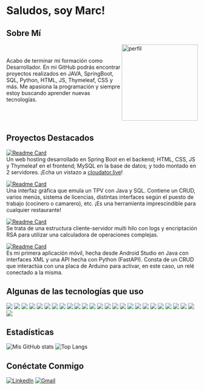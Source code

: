 # Saludos, soy Marc!

## Sobre Mí
<img src="https://i.postimg.cc/mrFpPbwr/perfil.jpg" alt="perfil" align="right" width="200">
<br/><br/>
Acabo de terminar mi formación como Desarrollador. En mi GitHub podrás encontrar proyectos realizados en JAVA, SpringBoot, SQL, Python, HTML, JS, Thymeleaf, CSS y más. Me apasiona la programación y siempre estoy buscando aprender nuevas tecnologías.
<br/><br/>
<br/><br/>

## Proyectos Destacados

[![Readme Card](https://github-readme-stats.vercel.app/api/pin/?username=BakerIsCoding&repo=cloudator&theme=react)](https://github.com/BakerIsCoding/cloudator) <br/>
Un web hosting desarrollado en Spring Boot en el backend; HTML, CSS, JS y Thymeleaf en el frontend; MySQL en la base de datos; y todo montado en 2 servidores. ¡Echa un vistazo a [cloudator.live](https://cloudator.live)!

[![Readme Card](https://github-readme-stats.vercel.app/api/pin/?username=BakerIsCoding&repo=interfaz-restaurante&theme=react)](https://github.com/BakerIsCoding/interfaz-restaurante) <br/>
Una interfaz gráfica que emula un TPV con Java y SQL. Contiene un CRUD, varios menús, sistema de licencias, distintas interfaces según el puesto de trabajo (cocinero o camarero), etc. ¡Es una herramienta imprescindible para cualquier restaurante!

[![Readme Card](https://github-readme-stats.vercel.app/api/pin/?username=Cramcat639&repo=Server-Calculator&theme=react)](https://github.com/Cramcat639/Server-Calculator) <br/>
Se trata de una estructura cliente-servidor multi hilo con logs y encriptación RSA para utilizar una calculadora de operaciones complejas.

[![Readme Card](https://github-readme-stats.vercel.app/api/pin/?username=Cramcat639&repo=Android-CRUD&theme=react)](https://github.com/Cramcat639/Android-CRUD) <br/>
Es mi primera aplicación móvil, hecha desde Android Studio en Java con interfaces XML y una API hecha con Python (FastAPI). Consta de un CRUD que interactúa con una placa de Arduino para activar, en este caso, un relé conectado a la misma.

## Algunas de las tecnologías que uso
<img src="https://img.shields.io/badge/MySQL-005C84?style=for-the-badge&logo=mysql&logoColor=white" /> <img src="https://img.shields.io/badge/MongoDB-4EA94B?style=for-the-badge&logo=mongodb&logoColor=white" /> 
<img src="https://img.shields.io/badge/VirtualBox-21416b?style=for-the-badge&logo=VirtualBox&logoColor=white" /> 
<img src="https://img.shields.io/badge/Android_Studio-3DDC84?style=for-the-badge&logo=android-studio&logoColor=white" /> 
<img src="https://img.shields.io/badge/apache%20netbeans-1B6AC6?style=for-the-badge&logo=apache%20netbeans%20IDE&logoColor=white" /> 
<img src="https://img.shields.io/badge/PyCharm-000000.svg?&style=for-the-badge&logo=PyCharm&logoColor=white" /> 
<img src="https://img.shields.io/badge/VSCode-0078D4?style=for-the-badge&logo=visual%20studio%20code&logoColor=white" /> 
<img src="https://img.shields.io/badge/Arduino_IDE-00979D?style=for-the-badge&logo=arduino&logoColor=white" /> 
<img src="https://img.shields.io/badge/CSS3-1572B6?style=for-the-badge&logo=css3&logoColor=white" /> 
<img src="https://img.shields.io/badge/HTML5-E34F26?style=for-the-badge&logo=html5&logoColor=white" /> 
<img src="https://img.shields.io/badge/JavaScript-323330?style=for-the-badge&logo=javascript&logoColor=F7DF1E" /> 
<img src="https://img.shields.io/badge/PHP-777BB4?style=for-the-badge&logo=php&logoColor=white" /> 
<img src="https://img.shields.io/badge/Python-FFD43B?style=for-the-badge&logo=python&logoColor=blue" /> 
<img src="https://img.shields.io/badge/Trello-0052CC?style=for-the-badge&logo=trello&logoColor=white" /> 
<img src="https://img.shields.io/badge/Android-3DDC84?style=for-the-badge&logo=android&logoColor=white" /> 
<img src="https://img.shields.io/badge/manjaro-35BF5C?style=for-the-badge&logo=manjaro&logoColor=white" />
<img src="https://img.shields.io/badge/ChatGPT-74aa9c?style=for-the-badge&logo=openai&logoColor=white" /> 
<img src="https://img.shields.io/badge/Oracle-F80000?style=for-the-badge&logo=oracle&logoColor=black" /> 
<img src="https://img.shields.io/badge/Cloudflare-F38020?style=for-the-badge&logo=Cloudflare&logoColor=white" /> 
<img src="https://img.shields.io/badge/Bootstrap-563D7C?style=for-the-badge&logo=bootstrap&logoColor=white" /> 
<img src="https://img.shields.io/badge/Docker-2CA5E0?style=for-the-badge&logo=docker&logoColor=white" /> 
<img src="https://img.shields.io/badge/fastapi-109989?style=for-the-badge&logo=FASTAPI&logoColor=white" /> 
<img src="https://img.shields.io/badge/jQuery-0769AD?style=for-the-badge&logo=jquery&logoColor=white" /> 
<img src="https://img.shields.io/badge/Junit5-25A162?style=for-the-badge&logo=junit5&logoColor=white" /> 
<img src="https://img.shields.io/badge/Spring_Boot-F2F4F9?style=for-the-badge&logo=spring-boot" /> 
<img src="https://img.shields.io/badge/Xampp-F37623?style=for-the-badge&logo=xampp&logoColor=white" />

## Estadísticas
![Mis GitHub stats](https://github-readme-stats.vercel.app/api?username=Cramcat639&show_icons=true&show=reviews&theme=react) ![Top Langs](https://github-readme-stats.vercel.app/api/top-langs/?username=BakerIsCoding&layout=donut&theme=react&size_weight=0.01&count_weight=0.6)


## Conéctate Conmigo
[![LinkedIn](https://img.shields.io/badge/LinkedIn-0077B5?style=for-the-badge&logo=linkedin&logoColor=white)](https://www.linkedin.com/in/marc-pedre%C3%B1o-marin%C3%A9-6223b3222)
[![Gmail](https://img.shields.io/badge/Gmail-D14836?style=for-the-badge&logo=gmail&logoColor=white)](mailto:marc639@outlook.com)
